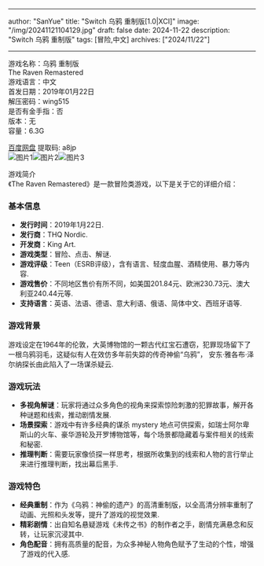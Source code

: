 
---
author: "SanYue"
title: "Switch 乌鸦 重制版[1.0|XCI]"
image: "/img/20241121104129.jpg"
draft: false
date: 2024-11-22
description: "Switch 乌鸦 重制版"
tags: [冒险,中文]
archives: ["2024/11/22"]

---

游戏名称：乌鸦 重制版   
The Raven Remastered    
游戏语言：中文  
首发日期：2019年01月22日  
解压密码：wing515  
是否有金手指：否  
版本：无   
容量：6.3G

[百度网盘](https://pan.baidu.com/s/1oU1iyIltx1IbcfsfofIrVg) 提取码: a8jp  
![图片1](/img/d65eca.jpg)![图片2](/img/a30bda.jpg)![图片3](/img/fd8fb5.jpg)  

游戏简介  
《The Raven Remastered》是一款冒险类游戏，以下是关于它的详细介绍：

### 基本信息
- **发行时间**：2019年1月22日.
- **发行商**：THQ Nordic.
- **开发商**：King Art.
- **游戏类型**：冒险、点击、解谜.
- **游戏评级**：Teen（ESRB评级），含有语言、轻度血腥、酒精使用、暴力等内容.
- **游戏售价**：不同地区售价有所不同，如美国201.84元、欧洲230.73元、澳大利亚240.44元等.
- **支持语言**：英语、法语、德语、意大利语、俄语、简体中文、西班牙语等.

### 游戏背景
游戏设定在1964年的伦敦，大英博物馆的一颗古代红宝石遭窃，犯罪现场留下了一根乌鸦羽毛，这疑似有人在效仿多年前失踪的传奇神偷“乌鸦”， 安东·雅各布·泽尔纳探长由此陷入了一场谋杀疑云.

### 游戏玩法
- **多视角解谜**：玩家将通过众多角色的视角来探索惊险刺激的犯罪故事，解开各种谜题和线索，推动剧情发展.
- **场景探索**：游戏中有许多经典的谋杀 mystery 地点可供探索，如瑞士阿尔卑斯山的火车、豪华游轮及开罗博物馆等，每个场景都隐藏着与案件相关的线索和秘密.
- **推理判断**：需要玩家像侦探一样思考，根据所收集到的线索和人物的言行举止来进行推理判断，找出幕后黑手.

### 游戏特色
- **经典重制**：作为《乌鸦：神偷的遗产》的高清重制版，以全高清分辨率重制了动画、光照和头发等，提升了游戏的视觉效果.
- **精彩剧情**：出自知名悬疑游戏《未传之书》的制作者之手，剧情充满悬念和反转，让玩家沉浸其中.
- **角色配音**：拥有高质量的配音，为众多神秘人物角色赋予了生动的个性，增强了游戏的代入感.
 
